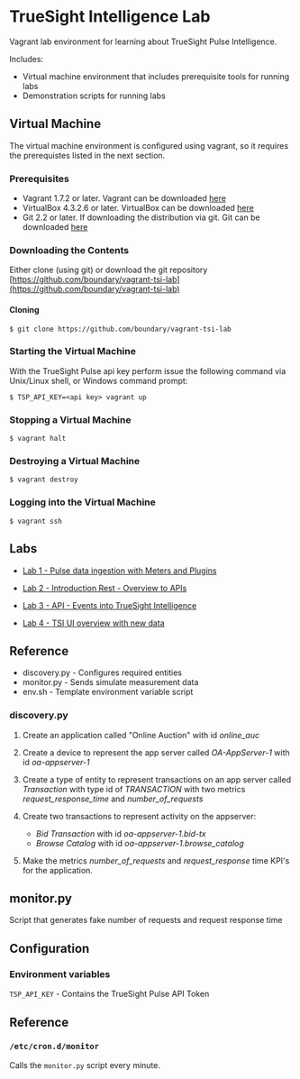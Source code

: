 TrueSight Intelligence Lab
============================

Vagrant lab environment for learning about TrueSight Pulse Intelligence.

Includes:
- Virtual machine environment that includes prerequisite tools for running labs
- Demonstration scripts for running labs

## Virtual Machine

The virtual machine environment is configured using vagrant, so it requires the prerequistes listed in the next section.

### Prerequisites

- Vagrant 1.7.2 or later. Vagrant can be downloaded [here](https://www.vagrantup.com/downloads.html)
- VirtualBox 4.3.2.6 or later. VirtualBox can be downloaded [here](https://www.virtualbox.org/wiki/Downloads)
- Git 2.2 or later. If downloading the distribution via git. Git can be downloaded [here](http://git-scm.com/download)

### Downloading the Contents

Either clone (using git) or download the git repository [https://github.com/boundary/vagrant-tsi-lab](https://github.com/boundary/vagrant-tsi-lab)

#### Cloning

```
$ git clone https://github.com/boundary/vagrant-tsi-lab
```

### Starting the Virtual Machine

With the TrueSight Pulse api key perform issue the following command via Unix/Linux shell, or Windows command prompt:

```
$ TSP_API_KEY=<api key> vagrant up
```

### Stopping a Virtual Machine

```
$ vagrant halt
```

### Destroying a Virtual Machine

```
$ vagrant destroy
```

### Logging into the Virtual Machine

```
$ vagrant ssh
```

## Labs

- [Lab 1 - Pulse data ingestion with Meters and Plugins](lab1.md)

- [Lab 2 - Introduction Rest - Overview to APIs](lab2.md)

- [Lab 3 - API - Events into TrueSight Intelligence](lab3.md)

- [Lab 4 - TSI UI overview with new data](lab4.md)

## Reference

- discovery.py - Configures required entities
- monitor.py - Sends simulate measurement data
- env.sh - Template environment variable script


### discovery.py

1. Create an application called "Online Auction" with id _online\_auc_

2. Create a device to represent the app server called _OA-AppServer-1_ with id _oa-appserver-1_

3. Create a type of entity to represent transactions on an app server called _Transaction_ with
type id of _TRANSACTION_ with two metrics _request\_response\_time_ and _number\_of\_requests_

4. Create two transactions to represent activity on the appserver:
   -  _Bid Transaction_ with id _oa-appserver-1.bid-tx_
   -  _Browse Catalog_ with id _oa-appserver-1.browse\_catalog_

5. Make the metrics _number\_of\_requests_ and _request\_response_ time KPI's for the application.

## monitor.py

Script that generates fake number of requests and request response time

## Configuration

### Environment variables

`TSP_API_KEY` - Contains the TrueSight Pulse API Token

## Reference

### `/etc/cron.d/monitor`

Calls the `monitor.py` script every minute.


